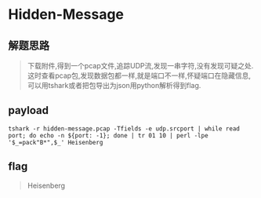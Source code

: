 # Hidden-Message

## 解题思路

> 下载附件,得到一个pcap文件,追踪UDP流,发现一串字符,没有发现可疑之处.这时查看pcap包,发现数据包都一样,就是端口不一样,怀疑端口在隐藏信息,可以用tshark或者把包导出为json用python解析得到flag.

## payload

```
tshark -r hidden-message.pcap -Tfields -e udp.srcport | while read port; do echo -n ${port: -1}; done | tr 01 10 | perl -lpe '$_=pack"B*",$_' Heisenberg
```

## flag

> Heisenberg
